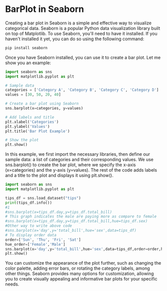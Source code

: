 # BarPlot in Seaborn
Creating a bar plot in Seaborn is a simple and effective way to visualize categorical data. Seaborn is a popular Python data visualization library built on top of Matplotlib. To use Seaborn, you'll need to have it installed. If you haven't installed it yet, you can do so using the following command:

```bash
pip install seaborn
```

Once you have Seaborn installed, you can use it to create a bar plot. Let me show you an example:

```python
import seaborn as sns
import matplotlib.pyplot as plt

# Sample data
categories = ['Category A', 'Category B', 'Category C', 'Category D']
values = [30, 50, 20, 40]

# Create a bar plot using Seaborn
sns.barplot(x=categories, y=values)

# Add labels and title
plt.xlabel('Categories')
plt.ylabel('Values')
plt.title('Bar Plot Example')

# Show the plot
plt.show()
```

In this example, we first import the necessary libraries, then define our sample data: a list of categories and their corresponding values. We use sns.barplot() to create the bar plot, where we specify the x-axis (x=categories) and the y-axis (y=values). The rest of the code adds labels and a title to the plot and displays it using plt.show().

```python
import seaborn as sns
import matplotlib.pyplot as plt

tips_df = sns.load_dataset("tips")
print(tips_df.info())
#1
#sns.barplot(x=tips_df.day,y=tips_df.total_bill)
# This graph indicates the male are paying more as compare to female
#sns.barplot(x=tips_df.day,y=tips_df.total_bill,hue=tips_df.sex)
#Other way to write above code
#sns.barplot(x='day',y='total_bill',hue='sex',data=tips_df)
# To display order data
order=['Sun', 'Thu', 'Fri', 'Sat']
hue_order=['Female','Male']
sns.barplot(x='day',y='total_bill',hue='sex',data=tips_df,order=order,hue_order=hue_order,ci=12) # ci(constant interval) is line in between bar chart
plt.show()
```

You can customize the appearance of the plot further, such as changing the color palette, adding error bars, or rotating the category labels, among other things. Seaborn provides many options for customization, allowing you to create visually appealing and informative bar plots for your specific needs.
